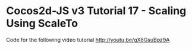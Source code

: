 Cocos2d-JS v3 Tutorial 17 - Scaling Using ScaleTo
=================================================

Code for the following video tutorial http://youtu.be/gX8GsuBpz9A
